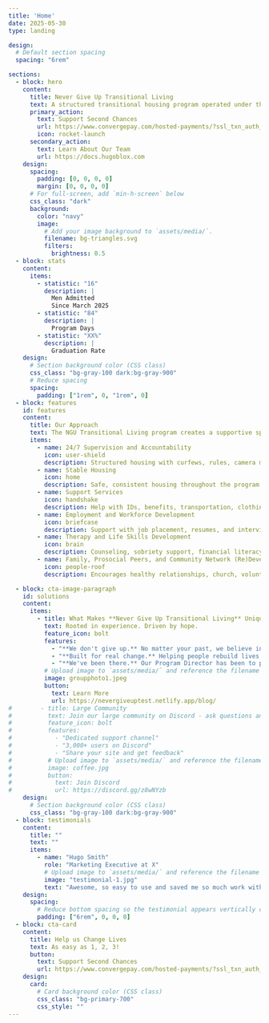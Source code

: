 ```yaml
---
title: 'Home'
date: 2025-05-30
type: landing

design:
  # Default section spacing
  spacing: "6rem"

sections:
  - block: hero
    content:
      title: Never Give Up Transitional Living
      text: A structured transitional housing program operated under the nonprofit 501(c)(3) organization, Good Turn Labor, to support formerly incarcerated individuals as they reintegrate into the community.
      primary_action:
        text: Support Second Chances
        url: https://www.convergepay.com/hosted-payments/?ssl_txn_auth_token=hZimVnstSY2Sr9jySrL%2FjAAAAZZEoSpl#!/payment-method
        icon: rocket-launch
      secondary_action:
        text: Learn About Our Team
        url: https://docs.hugoblox.com
    design:
      spacing:
        padding: [0, 0, 0, 0]
        margin: [0, 0, 0, 0]
      # For full-screen, add `min-h-screen` below
      css_class: "dark"
      background:
        color: "navy"
        image:
          # Add your image background to `assets/media/`.
          filename: bg-triangles.svg
          filters:
            brightness: 0.5
  - block: stats
    content:
      items:
        - statistic: "16"
          description: |
            Men Admitted     
            Since March 2025
        - statistic: "84"
          description: |
            Program Days
        - statistic: "XX%"
          description: |
            Graduation Rate
    design:
      # Section background color (CSS class)
      css_class: "bg-gray-100 dark:bg-gray-900"
      # Reduce spacing
      spacing:
        padding: ["1rem", 0, "1rem", 0]
  - block: features
    id: features
    content:
      title: Our Approach
      text: The NGU Transitional Living program creates a supportive space where individuals with lived experiences (i.e., previously incarcerated) serve as mentors, helping participants navigate challenges related to addiction, antisocial thinking patterns, employment, and prosocial and community reintegration. By offering structured support, the program seeks to empower participants to rebuild their lives and achieve long-term stability.
      items:
        - name: 24/7 Supervision and Accountability
          icon: user-shield
          description: Structured housing with curfews, rules, camera monitoring, and required program participation.
        - name: Stable Housing
          icon: home
          description: Safe, consistent housing throughout the program.
        - name: Support Services
          icon: handshake
          description: Help with IDs, benefits, transportation, clothing, hygiene, and basic needs.
        - name: Employment and Workforce Development
          icon: briefcase
          description: Support with job placement, resumes, and interview skills.
        - name: Therapy and Life Skills Development
          icon: brain
          description: Counseling, sobriety support, financial literacy, and life skills groups.
        - name: Family, Prosocial Peers, and Community Network (Re)Development
          icon: people-roof
          description: Encourages healthy relationships, church, volunteering, and community outings.

  - block: cta-image-paragraph
    id: solutions
    content:
      items:
        - title: What Makes **Never Give Up Transitional Living** Unique?
          text: Rooted in experience. Driven by hope.
          feature_icon: bolt
          features:
            - "**We don't give up.** No matter your past, we believe in your future."
            - "**Built for real change.** Helping people rebuild lives -- not just get by."
            - "**We've been there.** Our Program Director has been to prison 5x -- he knows what reentry takes."
          # Upload image to `assets/media/` and reference the filename here
          image: groupphoto1.jpeg
          button:
            text: Learn More
            url: https://nevergiveuptest.netlify.app/blog/
#        - title: Large Community
#          text: Join our large community on Discord - ask questions and get live responses
#          feature_icon: bolt
#          features:
#            - "Dedicated support channel"
#            - "3,000+ users on Discord"
#            - "Share your site and get feedback"
#          # Upload image to `assets/media/` and reference the filename here
#          image: coffee.jpg
#          button:
#            text: Join Discord
#            url: https://discord.gg/z8wNYzb
    design:
      # Section background color (CSS class)
      css_class: "bg-gray-100 dark:bg-gray-900"
  - block: testimonials
    content:
      title: ""
      text: ""
      items:
        - name: "Hugo Smith"
          role: "Marketing Executive at X"
          # Upload image to `assets/media/` and reference the filename here
          image: "testimonial-1.jpg"
          text: "Awesome, so easy to use and saved me so much work with the swappable pre-designed sections!"
    design:
      spacing:
        # Reduce bottom spacing so the testimonial appears vertically centered between sections
        padding: ["6rem", 0, 0, 0]
  - block: cta-card
    content:
      title: Help us Change Lives
      text: As easy as 1, 2, 3!
      button:
        text: Support Second Chances
        url: https://www.convergepay.com/hosted-payments/?ssl_txn_auth_token=hZimVnstSY2Sr9jySrL%2FjAAAAZZEoSpl#!/payment-method
    design:
      card:
        # Card background color (CSS class)
        css_class: "bg-primary-700"
        css_style: ""
---
```

